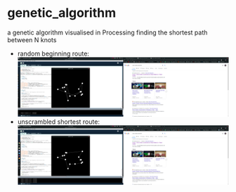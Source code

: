# genetic_algorithm
a genetic algorithm visualised in Processing finding the shortest path between N knots

- random beginning route:
![start](example/start.png)
- unscrambled shortest route:
![end](example/end.png)
